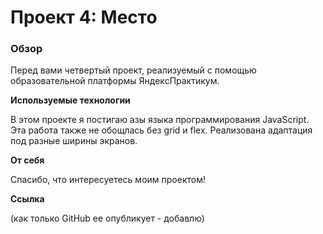 # Проект 4: Место

### Обзор

Перед вами четвертый проект, реализуемый с помощью образовательной платформы ЯндексПрактикум.

**Используемые технологии**

В этом проекте я постигаю азы языка программирования JavaScript.
Эта работа также не обощлась без grid и flex. Реализована адаптация под разные ширины экранов.

**От себя**

Спасибо, что интересуетесь моим проектом!

**Ссылка**

(как только GitHub ее опубликует - добавлю)


